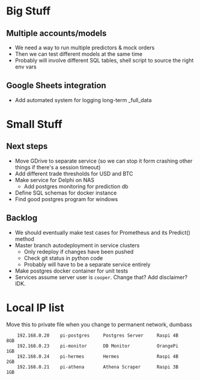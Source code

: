 # **Big Stuff** 

## Multiple accounts/models
- We need a way to run multiple predictors & mock orders
- Then we can test different models at the same time
- Probably will involve different SQL tables, shell script to source the right env vars

## Google Sheets integration
- Add automated system for logging long-term _full_data


# **Small Stuff**

## Next steps
- Move GDrive to separate service (so we can stop it form crashing other things if there's a session timeout)
- Add different trade thresholds for USD and BTC 
- Make service for Delphi on NAS
  - Add postgres monitoring for prediction db
- Define SQL schemas for docker instance
- Find good postgres program for windows

## Backlog
- We should eventually make test cases for Prometheus and its Predict() method
- Master branch autodeployment in service clusters
  - Only redeploy if changes have been pushed
  - Check git status in python code
  - Probably will have to be a separate service entirely
- Make postgres docker container for unit tests
- Services assume server user is `cooper`. Change that? Add disclaimer? IDK.

# Local IP list
Move this to private file when you change to permanent network, dumbass

        192.168.0.20    pi-postgres     Postgres Server     Raspi 4B    8GB
        192.168.0.23    pi-monitor      DB Monitor          OrangePi    1GB
        192.168.0.24    pi-hermes       Hermes              Raspi 4B    2GB
        192.168.0.21    pi-athena       Athena Scraper      Raspi 3B    1GB